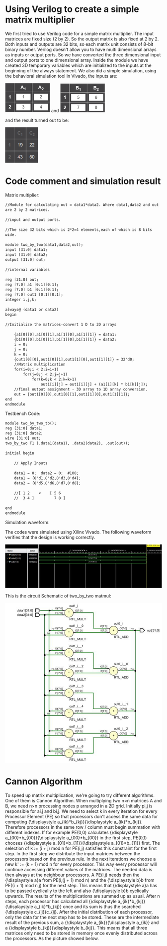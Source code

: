 # Using Verilog to create a simple matrix multiplier
We first tried to use Verilog code for a simple matrix multiplier. The input matrices are fixed size (2 by 2). So the output matrix is also fixed at 2 by 2. Both inputs and outputs are 32 bits, so each matrix unit consists of 8-bit binary number.
Verilog doesn't allow you to have multi dimensional arrays as inputs or output ports. So we have converted the three dimensional input and output ports to one dimensional array. Inside the module we have created 3D temporary variables which are initialized to the inputs at the beginning of the always statement. 
We also did a simple simulation, using the behavioral simulation tool in Vivado, the inputs are:

![Alt text](https://github.com/d0zerLin/A1_09/blob/main/1.png) and ![Alt text](https://github.com/d0zerLin/A1_09/blob/main/2.png)

and the result turned out to be:

![Alt text](https://github.com/d0zerLin/A1_09/blob/main/3.png)
                                
# Code comment and simulation result
Matrix multiplier:

    //Module for calculating out = data1*data2. Where data1,data2 and out are 2 by 2 matrices.

    //input and output ports.

    //The size 32 bits which is 2*2=4 elements,each of which is 8 bits wide. 

    module two_by_two(data1,data2,out);   
    input [31:0] data1;
    input [31:0] data2;
    output [31:0] out; 
    
    //internal variables
    
    reg [31:0] out;
    reg [7:0] a1 [0:1][0:1];
    reg [7:0] b1 [0:1][0:1];
    reg [7:0] out1 [0:1][0:1]; 
    integer i,j,k;

    always@ (data1 or data2)
    begin
    
    //Initialize the matrices-convert 1 D to 3D arrays
    
        {a1[0][0],a1[0][1],a1[1][0],a1[1][1]} = data1;
        {b1[0][0],b1[0][1],b1[1][0],b1[1][1]} = data2;
        i = 0;
        j = 0;
        k = 0;
        {out1[0][0],out1[0][1],out1[1][0],out1[1][1]} = 32'd0; 
        //Matrix multiplication
        for(i=0;i < 2;i=i+1)
            for(j=0;j < 2;j=j+1)
                for(k=0;k < 2;k=k+1)
                    out1[i][j] = out1[i][j] + (a1[i][k] * b1[k][j]);
        //final output assignment - 3D array to 1D array conversion.    
        out = {out1[0][0],out1[0][1],out1[1][0],out1[1][1]};            
    end 
    endmodule

Testbench Code:

    module two_by_two_tb();
    reg [31:0] data1;
    reg [31:0] data2;
    wire [31:0] out;
    two_by_two T1 (.data1(data1), .data2(data2), .out(out));

    initial begin
    
        // Apply Inputs
        
        data1 = 0;  data2 = 0;  #100;
        data1 = {8'd1,8'd2,8'd3,8'd4};
        data2 = {8'd5,8'd6,8'd7,8'd8}; 
        
        //[ 1 2    ×    [ 5 6                                       
        //  3 4 ]         7 8 ]
        
    end      
    endmodule

Simulation waveform:

The codes were simulated using Xilinx Vivado. The following waveform verifies that the design is working correctly. 

![Alt text](https://github.com/d0zerLin/A1_09/blob/main/4.jpg)

This is the circuit Schematic of two_by_two matmul:

![Alt text](https://github.com/d0zerLin/A1_09/blob/main/5.jpg)




# Cannon Algorithm
To speed up matrix multiplication, we're going to try different algorithms. One of them is Cannon Algorithm.
When multiplying two n×n matrices A and B, we need n×n processing nodes p arranged in a 2D grid. Initially pi,j is responsible for ai,j and bi,j.
We need to select k in every iteration for every Processor Element (PE) so that processors don't access the same data for computing {\displaystyle a_{ik}*b_{kj}}{\displaystyle a_{ik}*b_{kj}}.
Therefore processors in the same row / column must begin summation with different indexes. If for example PE(0,0) calculates {\displaystyle a_{00}*b_{00}}{\displaystyle a_{00}*b_{00}} in the first step, PE(0,1) chooses {\displaystyle a_{01}*b_{11}}{\displaystyle a_{01}*b_{11}} first. The selection of k := (i + j) mod n for PE(i,j) satisfies this constraint for the first step.
In the first step we distribute the input matrices between the processors based on the previous rule.
In the next iterations we choose a new k' := (k + 1) mod n for every processor. This way every processor will continue accessing different values of the matrices. The needed data is then always at the neighbour processors. A PE(i,j) needs then the {\displaystyle a}a from PE(i,(j + 1) mod n) and the {\displaystyle b}b from PE((i + 1) mod n,j) for the next step. This means that {\displaystyle a}a has to be passed cyclically to the left and also {\displaystyle b}b cyclically upwards. The results of the multiplications are summed up as usual. After n steps, each processor has calculated all {\displaystyle a_{ik}*b_{kj}}{\displaystyle a_{ik}*b_{kj}} once and its sum is thus the searched {\displaystyle c_{ij}}c_{ij}.
After the initial distribution of each processor, only the data for the next step has to be stored. These are the intermediate result of the previous sum, a {\displaystyle a_{ik}}{\displaystyle a_{ik}} and a {\displaystyle b_{kj}}{\displaystyle b_{kj}}. This means that all three matrices only need to be stored in memory once evenly distributed across the processors.
As the picture showed below.


